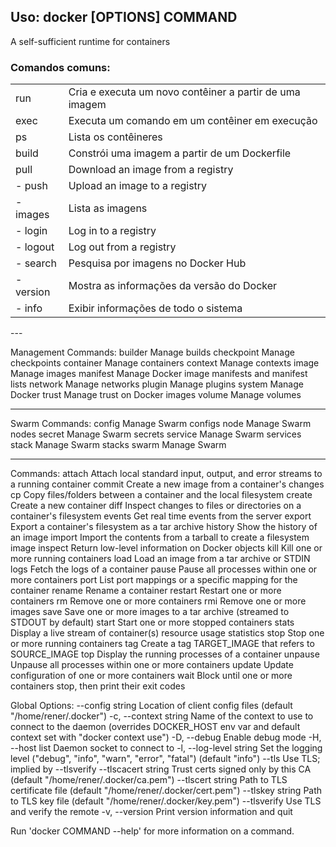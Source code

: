 
## Uso:  docker [OPTIONS] COMMAND

A self-sufficient runtime for containers

### Comandos comuns:
<table>
  <tr>
    <td>run</td>
    <td>Cria e executa um novo contêiner a partir de uma imagem</td>
  </tr>
  <tr>
    <td>exec</td>
    <td>Executa um comando em um contêiner em execução</td>
  </tr>
  <tr>
    <td>ps</td>
    <td>Lista os contêineres</td>
  </tr>
  <tr>
    <td>build</td>
    <td>Constrói uma imagem a partir de um Dockerfile</td>
  </tr>
  <tr>
    <td>pull</td>
    <td>Download an image from a registry</td>
  </tr>
  <tr>
    <td>
-  push   </td>
      <td>     Upload an image to a registry
        </tr>
  <tr>
    <td>
-  images   </td>
      <td>   Lista as imagens
        </tr>
  <tr>
    <td>
-  login   </td>
      <td>    Log in to a registry
        </tr>
  <tr>
    <td>
-  logout  </td>
      <td>    Log out from a registry
        </tr>
  <tr>
    <td>
-  search   </td>
      <td>   Pesquisa por imagens no Docker Hub
        </tr>
  <tr>
    <td>
-  version  </td>
      <td>   Mostra as informações da versão do Docker
        </tr>
  <tr>
    <td>
-  info   </td>
      <td>     Exibir informações de todo o sistema
    </td>
    </tr>
</table>
---
   

Management Commands:
  builder     Manage builds
  checkpoint  Manage checkpoints
  container   Manage containers
  context     Manage contexts
  image       Manage images
  manifest    Manage Docker image manifests and manifest lists
  network     Manage networks
  plugin      Manage plugins
  system      Manage Docker
  trust       Manage trust on Docker images
  volume      Manage volumes
  
---
Swarm Commands:
  config      Manage Swarm configs
  node        Manage Swarm nodes
  secret      Manage Swarm secrets
  service     Manage Swarm services
  stack       Manage Swarm stacks
  swarm       Manage Swarm

---

Commands:
  attach      Attach local standard input, output, and error streams to a running container
  commit      Create a new image from a container's changes
  cp          Copy files/folders between a container and the local filesystem
  create      Create a new container
  diff        Inspect changes to files or directories on a container's filesystem
  events      Get real time events from the server
  export      Export a container's filesystem as a tar archive
  history     Show the history of an image
  import      Import the contents from a tarball to create a filesystem image
  inspect     Return low-level information on Docker objects
  kill        Kill one or more running containers
  load        Load an image from a tar archive or STDIN
  logs        Fetch the logs of a container
  pause       Pause all processes within one or more containers
  port        List port mappings or a specific mapping for the container
  rename      Rename a container
  restart     Restart one or more containers
  rm          Remove one or more containers
  rmi         Remove one or more images
  save        Save one or more images to a tar archive (streamed to STDOUT by default)
  start       Start one or more stopped containers
  stats       Display a live stream of container(s) resource usage statistics
  stop        Stop one or more running containers
  tag         Create a tag TARGET_IMAGE that refers to SOURCE_IMAGE
  top         Display the running processes of a container
  unpause     Unpause all processes within one or more containers
  update      Update configuration of one or more containers
  wait        Block until one or more containers stop, then print their exit codes

Global Options:
      --config string      Location of client config files (default "/home/rener/.docker")
  -c, --context string     Name of the context to use to connect to the daemon (overrides DOCKER_HOST env var
                           and default context set with "docker context use")
  -D, --debug              Enable debug mode
  -H, --host list          Daemon socket to connect to
  -l, --log-level string   Set the logging level ("debug", "info", "warn", "error", "fatal") (default "info")
      --tls                Use TLS; implied by --tlsverify
      --tlscacert string   Trust certs signed only by this CA (default "/home/rener/.docker/ca.pem")
      --tlscert string     Path to TLS certificate file (default "/home/rener/.docker/cert.pem")
      --tlskey string      Path to TLS key file (default "/home/rener/.docker/key.pem")
      --tlsverify          Use TLS and verify the remote
  -v, --version            Print version information and quit

Run 'docker COMMAND --help' for more information on a command.

